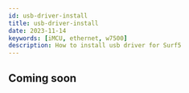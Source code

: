```yaml
---
id: usb-driver-install
title: usb-driver-install
date: 2023-11-14
keywords: [iMCU, ethernet, w7500]
description: How to install usb driver for Surf5
---
```


## Coming soon

